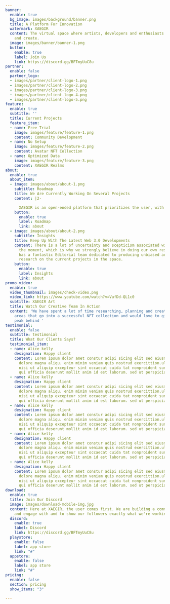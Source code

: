 ```yaml
---
banner:
  enable: true
  bg_image: images/background/banner.png
  title: A Platform For Innovation
  watermark: XAEGIR
  content: The virtual space where artists, developers and enthusiasts come together
    and create.
  image: images/banner/banner-1.png
  button:
    enable: true
    label: Join Us
    link: https://discord.gg/BFTmyUuC8u
partner:
  enable: false
  partner_logo:
  - images/partner/client-logo-1.png
  - images/partner/client-logo-2.png
  - images/partner/client-logo-3.png
  - images/partner/client-logo-4.png
  - images/partner/client-logo-5.png
feature:
  enable: true
  subtitle: ''
  title: Current Projects
  feature_item:
  - name: Free Trial
    image: images/feature/feature-1.png
    content: Community Development
  - name: No Setup
    image: images/feature/feature-2.png
    content: Avatar NFT Collection
  - name: Optimized Data
    image: images/feature/feature-3.png
    content: XAEGIR Realms
about:
  enable: true
  about_item:
  - image: images/about/about-1.png
    subtitle: Roadmap
    title: We Are Currently Working On Several Projects
    content: |2-

      XAEGIR is an open-ended platform that prioritizes the user, with innovation as our central focus. XAEGIR consists of multiple products and services that bring real ideas to the table. We have a Roadmap that outlines what you can expect to see in our future.
    button:
      enable: true
      label: Roadmap
      link: about
  - image: images/about/about-2.png
    subtitle: Insights
    title: Keep Up With The Latest Web 3.0 Developments
    content: There is a lot of uncertainty and scepticism associated with Web3 at
      the moment, which is why we strongly believe in doing our own research. XAEGIR
      has a fantastic Editorial team dedicated to producing unbiased articles and
      research on the current projects in the space.
    button:
      enable: true
      label: Insights
      link: about
promo_video:
  enable: true
  video_thumbnail: images/check-video.png
  video_link: https://www.youtube.com/watch?v=VufDd-QL1c0
  subtitle: XAEGIR Art
  title: Watch Our Creative Team In Action
  content: 'We have spent a lot of time researching, planning and creating all the
    areas that go into a successful NFT collection and would love to give you a sneak
    peak behind '
testimonial:
  enable: false
  subtitle: testimonial
  title: What Our Clients Says?
  testimonial_item:
  - name: Alice kelly
    designation: Happy client
    content: Lorem ipsum dolor amet constur adipi sicing elit sed eiusmtempor incid
      dolore magna aliqu. enim minim veniam quis nostrud exercittion.ullamco laboris
      nisi ut aliquip excepteur sint occaecat cuida tat nonproident sunt in culpa
      qui officia deserunt mollit anim id est laborum. sed ut perspiciatis.
  - name: Alice kelly
    designation: Happy client
    content: Lorem ipsum dolor amet constur adipi sicing elit sed eiusmtempor incid
      dolore magna aliqu. enim minim veniam quis nostrud exercittion.ullamco laboris
      nisi ut aliquip excepteur sint occaecat cuida tat nonproident sunt in culpa
      qui officia deserunt mollit anim id est laborum. sed ut perspiciatis.
  - name: Alice kelly
    designation: Happy client
    content: Lorem ipsum dolor amet constur adipi sicing elit sed eiusmtempor incid
      dolore magna aliqu. enim minim veniam quis nostrud exercittion.ullamco laboris
      nisi ut aliquip excepteur sint occaecat cuida tat nonproident sunt in culpa
      qui officia deserunt mollit anim id est laborum. sed ut perspiciatis.
  - name: Alice kelly
    designation: Happy client
    content: Lorem ipsum dolor amet constur adipi sicing elit sed eiusmtempor incid
      dolore magna aliqu. enim minim veniam quis nostrud exercittion.ullamco laboris
      nisi ut aliquip excepteur sint occaecat cuida tat nonproident sunt in culpa
      qui officia deserunt mollit anim id est laborum. sed ut perspiciatis.
  - name: Alice kelly
    designation: Happy client
    content: Lorem ipsum dolor amet constur adipi sicing elit sed eiusmtempor incid
      dolore magna aliqu. enim minim veniam quis nostrud exercittion.ullamco laboris
      nisi ut aliquip excepteur sint occaecat cuida tat nonproident sunt in culpa
      qui officia deserunt mollit anim id est laborum. sed ut perspiciatis.
download:
  enable: true
  title: Join Our Discord
  image: images/download-mobile-img.jpg
  content: Here at XAEGIR, the user comes first. We are building a community to learn
    and engage with and to show our followers exactly what we're working on.
  discord:
    enable: true
    label: Discord
    link: https://discord.gg/BFTmyUuC8u
  playstore:
    enable: false
    label: app store
    link: "#"
  appstore:
    enable: false
    label: app store
    link: "#"
pricing:
  enable: false
  section: pricing
  show_items: "3"

---
```

